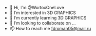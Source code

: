 - 👋 Hi, I’m @WortoxOneLove
- 👀 I’m interested in 3D GRAPHICS
- 🌱 I’m currently learning 3D GRAPHICS
- 💞️ I’m looking to collaborate on ...
- 📫 How to reach me fdroman05@mail.ru

<!---
WortoxOneLove/WortoxOneLove is a ✨ special ✨ repository because its `README.md` (this file) appears on your GitHub profile.
You can click the Preview link to take a look at your changes.
--->
